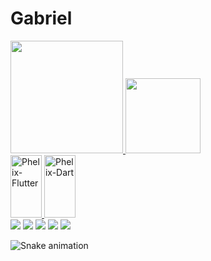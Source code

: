 # Gabriel
 <div>
  
  <a href="https://github.com/phelixgabriel">
  <img height="180em" src="https://github-readme-stats.vercel.app/api?username=phelixgabriel&show_icons=true&theme=react&include_all_commits=true&count_private=true">
  <img height="120em" src="https://github-readme-stats.vercel.app/api/top-langs/?username=phelixgabriel&layout=compact&langs_count=7&theme=react">
</div>
 
  <div style="display: inline_block">
 <img align"center" alt="Phelix-Flutter" src="https://cdn.jsdelivr.net/gh/devicons/devicon/icons/flutter/flutter-original.svg" width="50" height="100"/>
 <img align"center" alt="Phelix-Dart" src="https://cdn.jsdelivr.net/gh/devicons/devicon/icons/dart/dart-original.svg"  width="50" height="100"/>
   
   <br> 
   <a href = "mailto:phelix@phelixgabriel.com"><img src="https://img.shields.io/badge/Microsoft_Outlook-0078D4?style=for-the-badge&logo=microsoft-outlook&logoColor=white"></a>
   <a href="https://www.linkedin.com/in/gabriel-f%C3%A9lix-195117122/" target="_blank"><img src="https://img.shields.io/badge/-LinkedIn-%230077B5?style=for-the-badge&logo=linkedin&logoColor=white" target="_blank"></a> 
   <a href="https://www.twitch.tv/phelixgabriel" target="_blank"><img src="https://img.shields.io/badge/Twitch-9146FF?style=for-the-badge&logo=twitch&logoColor=white" target="_blank"></a>
  <a href="https://instagram.com/phelixgabriel" target="_blank"><img src="https://img.shields.io/badge/-Instagram-%23E4405F?style=for-the-badge&logo=instagram&logoColor=white" target="_blank"></a>	
 <a href="https://steamcommunity.com/id/gaberf7/" target="_blank"> <img src="https://img.shields.io/badge/Steam-000000?style=for-the-badge&logo=steam&logoColor=white"></a>
  
   
  
  
 ![Snake animation](https://github.com/PhelixGabriel/PhelixGabriel/blob/output/github-contribution-grid-snake.svg)
 
</div>
